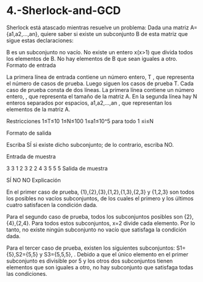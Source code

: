 # 4.-Sherlock-and-GCD

Sherlock está atascado mientras resuelve un problema: Dada una matriz A={a1,a2,...,an}, quiere saber si existe un subconjunto B de esta matriz que sigue estas declaraciones:

B es un subconjunto no vacío.
No existe un entero x(x>1) que divida todos los elementos de B.
No hay elementos de B que sean iguales a otro.
Formato de entrada

La primera línea de entrada contiene un número entero, T , que representa el número de casos de prueba. Luego siguen los casos de prueba T.
Cada caso de prueba consta de dos líneas. La primera línea contiene un número entero, , que representa el tamaño de la matriz A. En la segunda línea hay N enteros separados por espacios, a1,a2,...,an , que representan los elementos de la matriz A.

Restricciones
1≤T≤10
1≤N≤100
1≤a1≤10^5 para todo 1 ≤i≤N


Formato de salida

Escriba SÍ si existe dicho subconjunto; de lo contrario, escriba NO.

Entrada de muestra

3
3
1 2 3
2
2 4
3
5 5 5
Salida de muestra

SÍ
NO
NO
Explicación

En el primer caso de prueba, {1},{2},{3},{1,2},{1,3},{2,3} y {1,2,3} son todos los posibles no vacíos subconjuntos, de los cuales el primero y los últimos cuatro satisfacen la condición dada.

Para el segundo caso de prueba, todos los subconjuntos posibles son {2},{4},{2,4}. Para todos estos subconjuntos, x=2 divide cada elemento. Por lo tanto, no existe ningún subconjunto no vacío que satisfaga la condición dada.

Para el tercer caso de prueba, existen los siguientes subconjuntos: S1={5},S2={5,5} y S3={5,5,5}, . Debido a que el único elemento en el primer subconjunto es divisible por 5 y los otros dos subconjuntos tienen elementos que son iguales a otro, no hay subconjunto que satisfaga todas las condiciones.
